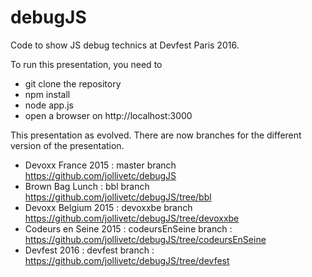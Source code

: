 # debugJS

Code to show JS debug technics at Devfest Paris 2016.

To run this presentation, you need to

* git clone the repository
* npm install
* node app.js
* open a browser on http://localhost:3000

This presentation as evolved. There are now branches for the different version of the presentation.

* Devoxx France 2015 : master branch https://github.com/jollivetc/debugJS
* Brown Bag Lunch : bbl branch https://github.com/jollivetc/debugJS/tree/bbl
* Devoxx Belgium 2015 : devoxxbe branch https://github.com/jollivetc/debugJS/tree/devoxxbe
* Codeurs en Seine 2015 : codeursEnSeine branch : https://github.com/jollivetc/debugJS/tree/codeursEnSeine
* Devfest 2016 : devfest branch : https://github.com/jollivetc/debugJS/tree/devfest
